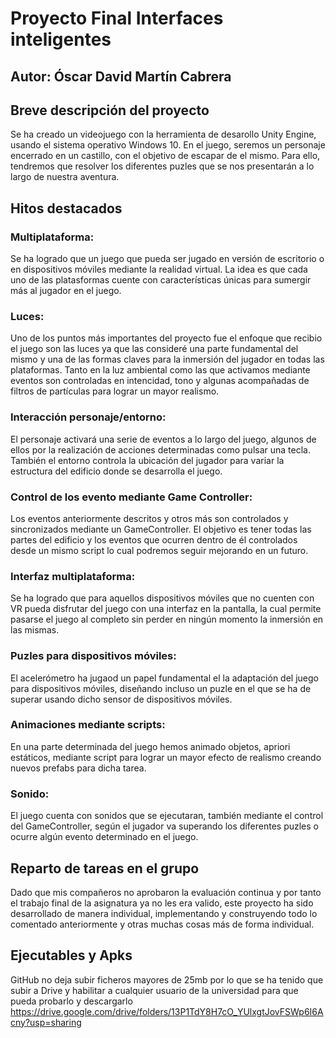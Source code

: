 # Proyecto Final Interfaces inteligentes
## Autor: Óscar David Martín Cabrera

## Breve descripción del proyecto
Se ha creado un videojuego con la herramienta de desarollo Unity Engine, usando el sistema operativo Windows 10. 
En el juego, seremos un personaje encerrado en un castillo, con el objetivo de escapar de el mismo. Para ello, tendremos que resolver los diferentes puzles que se nos presentarán a lo largo de nuestra aventura.  

## Hitos destacados

### Multiplataforma:
Se ha logrado que un juego que pueda ser jugado en versión de escritorio o en dispositivos móviles mediante la realidad virtual. La idea es que cada uno de las platasformas cuente con características únicas para sumergir más al jugador en el juego. 

### Luces:
Uno de los puntos más importantes del proyecto fue el enfoque que recibio el juego son las luces ya que las consideré una parte fundamental del mismo y una de las formas claves para la inmersión del jugador en todas las plataformas. Tanto en la luz ambiental como las que activamos mediante eventos son controladas en intencidad, tono y algunas acompañadas de filtros de partículas para lograr un mayor realismo.  

### Interacción personaje/entorno:
El personaje activará una serie de eventos a lo largo del juego, algunos de ellos por la realización de acciones determinadas como pulsar una tecla. También el entorno controla la ubicación del jugador para variar la estructura del edificio donde se desarrolla el juego. 

### Control de los evento mediante Game Controller:
Los eventos anteriormente descritos y otros más son controlados y sincronizados mediante un GameController. El objetivo es tener todas las partes del edificio y los eventos que ocurren dentro de él controlados desde un mismo script lo cual podremos seguir mejorando en un futuro. 

### Interfaz multiplataforma:  
Se ha logrado que para aquellos dispositivos móviles que no cuenten con VR pueda disfrutar del juego con una interfaz en la pantalla, la cual permite pasarse el juego al completo sin perder en ningún momento la inmersión en las mismas. 

### Puzles para dispositivos móviles:
El acelerómetro ha jugaod un papel fundamental el la adaptación del juego para dispositivos móviles, diseñando incluso un puzle en el que se ha de superar usando dicho sensor de dispositivos móviles.

### Animaciones mediante scripts:
En una parte determinada del juego hemos animado objetos, apriori estáticos, mediante script para lograr un mayor efecto de realismo creando nuevos prefabs para dicha tarea.  

### Sonido:
El juego cuenta con sonidos que se ejecutaran, también mediante el control del GameController, según el jugador va superando los diferentes puzles o ocurre algún evento determinado en el juego. 


## Reparto de tareas en el grupo
Dado que mis compañeros no aprobaron la evaluación continua y por tanto el trabajo final de la asignatura ya no les era valido,  este proyecto ha sido desarrollado de manera individual,  implementando y construyendo todo lo comentado anteriormente y otras muchas cosas más de forma individual.

## Ejecutables y Apks
GitHub no deja subir ficheros mayores de 25mb por lo que se ha tenido que subir a Drive y habilitar a cualquier usuario de la universidad para que pueda probarlo y descargarlo
https://drive.google.com/drive/folders/13P1TdY8H7cO_YUlxgtJovFSWp6I6Acny?usp=sharing

